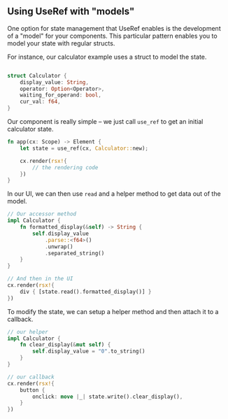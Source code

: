

## Using UseRef with "models"

One option for state management that UseRef enables is the development of a "model" for your components. This particular pattern enables you to model your state with regular structs.

For instance, our calculator example uses a struct to model the state.

```rust

struct Calculator {
    display_value: String,
    operator: Option<Operator>,
    waiting_for_operand: bool,
    cur_val: f64,
}
```

Our component is really simple – we just call `use_ref` to get an initial calculator state.

```rust
fn app(cx: Scope) -> Element {
    let state = use_ref(cx, Calculator::new);

    cx.render(rsx!{
        // the rendering code
    })
}
```

In our UI, we can then use `read` and a helper method to get data out of the model.

```rust
// Our accessor method
impl Calculator {
    fn formatted_display(&self) -> String {
        self.display_value
            .parse::<f64>()
            .unwrap()
            .separated_string()
    }
}

// And then in the UI
cx.render(rsx!{
    div { [state.read().formatted_display()] }
})
```

To modify the state, we can setup a helper method and then attach it to a callback.

```rust
// our helper
impl Calculator {
    fn clear_display(&mut self) {
        self.display_value = "0".to_string()
    }
}

// our callback
cx.render(rsx!{
    button {
        onclick: move |_| state.write().clear_display(),
    }
})
```

